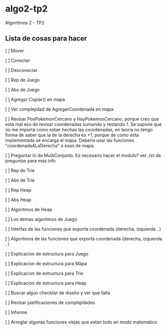 # algo2-tp2
Algoritmos 2 - TP2

## Lista de cosas para hacer

[ ] Mover

[ ] Conectar

[ ] Desconectar

[ ] Rep de Juego

[ ] Abs de Juego

[ ] Agregar Copiar() en mapa

[ ] Ver complejidad de AgregarCoordenada en mapa

[ ] Revisar PosPokemonCercano y HayPokemonCercano, porque creo que esta mal eso de revisar coordenadas sumando y restando 1.
Se supone que no me importa como estan hechas las coordenadas, en teoria no tengo forma de saber que la de la derecha es +1,
porque de como esta implementada se encarga el mapa. Deberia usar las funciones "coordenadaALaDerecha" o esas de mapa.

[ ] Preguntar lo de MultiConjunto. Es necesario hacer el modulo? ver .txt de preguntas para mas info

[ ] Rep de Trie

[ ] Abs de Trie

[ ] Rep Heap

[ ] Abs Heap

[ ] Algoritmos de Heap

[ ] Los demas algoritmos de Juego

[ ] Interfaz de las funciones que exporta coordenada (derecha, izquierda ..)

[ ] Algoritmos de las funciones que exporta coordenada (derecha, izquierda ..)

[ ] Explicacion de estructura para Juego

[ ] Explicacion de estructura para Mapa

[ ] Explicacion de estructura para Trie

[ ] Explicacion de estructura para Heap

[ ] Buscar algun checklist de diseño y ver que falta

[ ] Revisar justificaciones de complejidades

[ ] Informe

[ ] Arreglar algunas funciones viejas que estan todo en modo matematico
